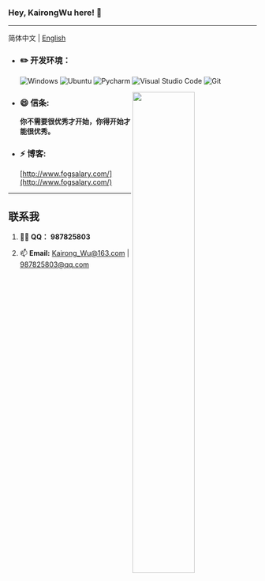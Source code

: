 ### Hey, KairongWu here! :wave:

----

简体中文 | [English]()

- ### :pencil2: **开发环境：**

  ![Windows](https://img.shields.io/badge/-Windows_10-0078D6?style=flat-square&logo=windows&logoColor=white) ![Ubuntu](https://img.shields.io/badge/-Ubuntu-262577?style=flat-square&logo=Ubuntu&logoColor=white) ![Pycharm](https://img.shields.io/badge/-Pycharm-007ACC?style=flat-square&logo=Pycharm&logoColor=white) ![Visual Studio Code](https://img.shields.io/badge/-Visual_Studio_Code-007ACC?style=flat-square&logo=visual-studio-code&logoColor=white) ![Git](https://img.shields.io/badge/-Git-F05032?style=flat-square&logo=git&logoColor=white)


[<img align="right" width="50%" src="https://github-readme-stats-ouuan.vercel.app/api?username=KairongWu&theme=dark&show_icons=true">](http://www.fogsalary.com/)

- ### 😄 **信条:** 

  **你不需要很优秀才开始，你得开始才能很优秀。**

- ### ⚡ **博客:** 

  [http://www.fogsalary.com/](http://www.fogsalary.com/)
  
---

## 联系我

1. :man_scientist: **QQ：** **987825803**

2. 📫 **Email:** Kairong_Wu@163.com | 987825803@qq.com

<!--
**KairongWu/KairongWu** is a ✨ _special_ ✨ repository because its `README.md` (this file) appears on your GitHub profile.

Here are some ideas to get you started:

- 🔭 I’m currently working on ...
- 🌱 I’m currently learning ...
- 👯 I’m looking to collaborate on ...
- 🤔 I’m looking for help with ...
- 💬 Ask me about ...
- 📫 How to reach me: ...
- 😄 Pronouns: ...
- ⚡ Fun fact: ...
-->
